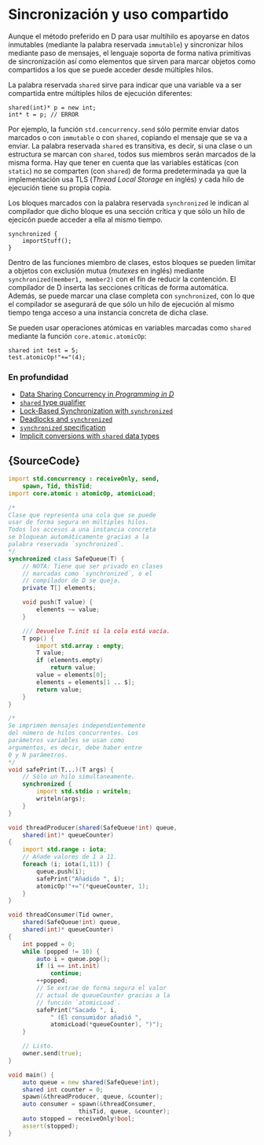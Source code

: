 # Sincronización y uso compartido

Aunque el método preferido en D para usar multihilo es apoyarse en datos
inmutables (mediante la palabra reservada `immutable`) y sincronizar hilos
mediante paso de mensajes, el lenguaje soporta de forma nativa primitivas de
sincronización así como elementos que sirven para marcar objetos como
compartidos a los que se puede acceder desde múltiples hilos.

La palabra reservada `shared` sirve para indicar que una variable va a ser
compartida entre múltiples hilos de ejecución diferentes:

    shared(int)* p = new int;
    int* t = p; // ERROR

Por ejemplo, la función `std.concurrency.send` sólo permite enviar datos
marcados o con `immutable` o con `shared`, copiando el mensaje que se va a
enviar. La palabra reservada `shared` es transitiva, es decir, si una clase
o un estructura se marcan con `shared`, todos sus miembros serán marcados
de la misma forma. Hay que tener en cuenta que las variables estáticas (con
`static`) no se comparten (con `shared`) de forma predeterminada ya que la
implementación usa TLS (*Thread Local Storage* en inglés) y cada hilo de
ejecución tiene su propia copia.

Los bloques marcados con la palabra reservada `synchronized` le indican al
compilador que dicho bloque es una sección crítica y que sólo un hilo de
ejecicón puede acceder a ella al mismo tiempo.

    synchronized {
        importStuff();
    }

Dentro de las funciones miembro de clases, estos bloques se pueden limitar a
objetos con exclusión mutua (*mutexes* en inglés) mediante
`synchronized(member1, member2)` con el fin de reducir la contención. El
compilador de D inserta las secciones críticas de forma automática. Además,
se puede marcar una clase completa con `synchronized`, con lo que el compilador
se asegurará de que sólo un hilo de ejecución al mismo tiempo tenga acceso
a una instancia concreta de dicha clase.

Se pueden usar operaciones atómicas en variables marcadas como `shared`
mediante la función `core.atomic.atomicOp`:

    shared int test = 5;
    test.atomicOp!"+="(4);

### En profundidad

- [Data Sharing Concurrency in _Programming in D_](http://ddili.org/ders/d.en/concurrency_shared.html)
- [`shared` type qualifier](http://www.informit.com/articles/article.aspx?p=1609144&seqNum=11)
- [Lock-Based Synchronization with `synchronized`](http://www.informit.com/articles/article.aspx?p=1609144&seqNum=13)
- [Deadlocks and `synchronized`](http://www.informit.com/articles/article.aspx?p=1609144&seqNum=15)
- [`synchronized` specification](https://dlang.org/spec/statement.html#SynchronizedStatement)
- [Implicit conversions with `shared` data types](https://dlang.org/spec/const3.html#implicit_conversions)

## {SourceCode}

```d
import std.concurrency : receiveOnly, send,
    spawn, Tid, thisTid;
import core.atomic : atomicOp, atomicLoad;

/*
Clase que representa una cola que se puede
usar de forma segura en múltiples hilos.
Todos los accesos a una instancia concreta
se bloquean automáticamente gracias a la
palabra reservada `synchronized`.
*/
synchronized class SafeQueue(T) {
    // NOTA: Tiene que ser privado en clases
    // marcadas como `synchronized`, o el
    // compilador de D se queja.
    private T[] elements;

    void push(T value) {
        elements ~= value;
    }

    /// Devuelve T.init si la cola está vacía.
    T pop() {
        import std.array : empty;
        T value;
        if (elements.empty)
            return value;
        value = elements[0];
        elements = elements[1 .. $];
        return value;
    }
}

/*
Se imprimen mensajes independientemente
del número de hilos concurrentes. Los
parámetros variables se usan como
argumentos, es decir, debe haber entre
0 y N parámetros.
*/
void safePrint(T...)(T args) {
    // Sólo un hilo simultaneamente.
    synchronized {
        import std.stdio : writeln;
        writeln(args);
    }
}

void threadProducer(shared(SafeQueue!int) queue,
    shared(int)* queueCounter)
{
    import std.range : iota;
    // Añade valores de 1 a 11.
    foreach (i; iota(1,11)) {
        queue.push(i);
        safePrint("Añadido ", i);
        atomicOp!"+="(*queueCounter, 1);
    }
}

void threadConsumer(Tid owner,
    shared(SafeQueue!int) queue,
    shared(int)* queueCounter)
{
    int popped = 0;
    while (popped != 10) {
        auto i = queue.pop();
        if (i == int.init)
            continue;
        ++popped;
        // Se extrae de forma segura el valor
        // actual de queueCounter gracias a la
        // función `atomicLoad`.
        safePrint("Sacado ", i,
            " (El consumidor añadió ",
            atomicLoad(*queueCounter), ")");
    }

    // Listo.
    owner.send(true);
}

void main() {
    auto queue = new shared(SafeQueue!int);
    shared int counter = 0;
    spawn(&threadProducer, queue, &counter);
    auto consumer = spawn(&threadConsumer,
                    thisTid, queue, &counter);
    auto stopped = receiveOnly!bool;
    assert(stopped);
}
```
